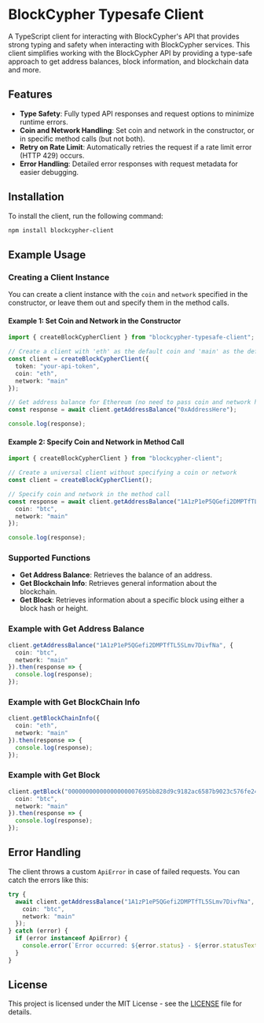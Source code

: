 # BlockCypher Typesafe Client

A TypeScript client for interacting with BlockCypher's API that provides strong typing and safety when interacting with BlockCypher services. This client simplifies working with the BlockCypher API by providing a type-safe approach to get address balances, block information, and blockchain data and more.

## Features

- **Type Safety**: Fully typed API responses and request options to minimize runtime errors.
- **Coin and Network Handling**: Set coin and network in the constructor, or in specific method calls (but not both).
- **Retry on Rate Limit**: Automatically retries the request if a rate limit error (HTTP 429) occurs.
- **Error Handling**: Detailed error responses with request metadata for easier debugging.

## Installation

To install the client, run the following command:

```bash
npm install blockcypher-client
```

## Example Usage

### Creating a Client Instance

You can create a client instance with the `coin` and `network` specified in the constructor, or leave them out and specify them in the method calls.

#### Example 1: Set Coin and Network in the Constructor

```typescript
import { createBlockCypherClient } from "blockcypher-typesafe-client";

// Create a client with 'eth' as the default coin and 'main' as the default network
const client = createBlockCypherClient({
  token: "your-api-token",
  coin: "eth",
  network: "main"
});

// Get address balance for Ethereum (no need to pass coin and network here)
const response = await client.getAddressBalance("0xAddressHere");

console.log(response);
```

#### Example 2: Specify Coin and Network in Method Call

```typescript
import { createBlockCypherClient } from "blockcypher-client";

// Create a universal client without specifying a coin or network
const client = createBlockCypherClient();

// Specify coin and network in the method call
const response = await client.getAddressBalance("1A1zP1eP5QGefi2DMPTfTL5SLmv7DivfNa", {
  coin: "btc",
  network: "main"
});

console.log(response);
```

### Supported Functions

- **Get Address Balance**: Retrieves the balance of an address.
- **Get Blockchain Info**: Retrieves general information about the blockchain.
- **Get Block**: Retrieves information about a specific block using either a block hash or height.

### Example with Get Address Balance

```typescript
client.getAddressBalance("1A1zP1eP5QGefi2DMPTfTL5SLmv7DivfNa", {
  coin: "btc",
  network: "main"
}).then(response => {
  console.log(response);
});
```

### Example with Get BlockChain Info

```typescript
client.getBlockChainInfo({
  coin: "eth",
  network: "main"
}).then(response => {
  console.log(response);
});
```

### Example with Get Block

```typescript
client.getBlock("00000000000000000007695bb828d9c9182ac6587b9023c576fe24c325f9c03", {
  coin: "btc",
  network: "main"
}).then(response => {
  console.log(response);
});
```

## Error Handling

The client throws a custom `ApiError` in case of failed requests. You can catch the errors like this:

```typescript
try {
  await client.getAddressBalance("1A1zP1eP5QGefi2DMPTfTL5SLmv7DivfNa", {
    coin: "btc",
    network: "main"
  });
} catch (error) {
  if (error instanceof ApiError) {
    console.error(`Error occurred: ${error.status} - ${error.statusText}`);
  }
}
```

## License

This project is licensed under the MIT License - see the [LICENSE](LICENSE) file for details.
